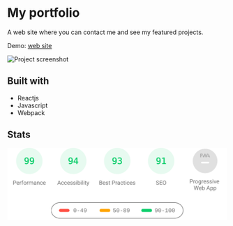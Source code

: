 # My portfolio

A web site where you can contact me and see my featured projects.

Demo: [web site](https://rogeliosamuel621.netlify.app)

![Project screenshot](https://res.cloudinary.com/dnvp4s8pe/image/upload/v1614958078/My%20Website/2021-03-05_08h27_21_mutjua.png "Project screenshot")

## Built with

- Reactjs
- Javascript
- Webpack

## Stats

![Project stats](./Docs/project-stats.svg 'Project stats')
